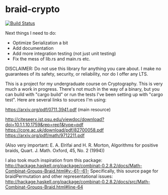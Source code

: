 # braid-crypto

[![Build Status](https://travis-ci.org/Torrencem/braid-crypto.svg?branch=master)](https://travis-ci.org/Torrencem/braid-crypto)

Next things I need to do:
* Optimize Serialization a bit
* Add documentation
* Add more integration testing (not just unit testing)
* Fix the mess of lib.rs and main.rs etc.

DISCLAIMER: Do not use this library for anything you care about. I make no guarantees of its safety, security, or reliability, nor do I offer any LTS.

This is a project for my undergraduate course on Cryptography. This is very much a work in progress. There's not much in the way of a binary, but you can build with "cargo build" or run the tests I've been setting up with "cargo test". Here are several links to sources I'm using:

https://arxiv.org/pdf/0711.3941.pdf  (main resource)

http://citeseerx.ist.psu.edu/viewdoc/download?doi=10.1.1.10.1759&rep=rep1&type=pdf
https://core.ac.uk/download/pdf/82700058.pdf
https://arxiv.org/pdf/math/9712211.pdf

(Also very important:  E. A. Elrifai and H. R. Morton, Algorithms for positive braids, Quart. J. Math. Oxford, 45,
No. 2 (1994))

I also took much inspiration from this package:
http://hackage.haskell.org/package/combinat-0.2.8.2/docs/Math-Combinat-Groups-Braid.html#v:-61--61-
Specifically, this source page for braidPermutation and other representational issues:
http://hackage.haskell.org/package/combinat-0.2.8.2/docs/src/Math-Combinat-Groups-Braid.html#line-64
